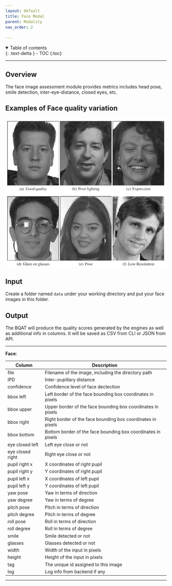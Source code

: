 ```yaml
---
layout: default
title: Face Modal
parent: Modality
nav_order: 2

---
```

<details open markdown="block">
  <summary>
    Table of contents
  </summary>
  {: .text-delta }
- TOC
{:toc}
</details>

---

## Overview
The face image assessment module provides metrics includes head pose, smile detection, inter-eye-distance, closed eyes, etc.

## Examples of Face quality variation

![face_example](../assets/images/face_example.png)

## Input

Create a folder named `data` under your working directory and put your face images in this folder.

## Output

The BQAT will produce the quality scores generated by the engines as well as additional info in columns. It will be saved as CSV from CLI or JSON from API.

***

__Face__:

| Column           | Description |
| ---------------- | ----------- |
| file             | Filename of the image, including the directory path |
| IPD              | Inter-pupillary distance |
| confidence       | Confidence level of face dectection |
| bbox left        | Left border of the face bounding box coordinates in pixels |
| bbox upper       | Upper border of the face bounding box coordinates in pixels |
| bbox right       | Right border of the face bounding box coordinates in pixels |
| bbox bottom      | Bottom border of the face bounding box coordinates in pixels |
| eye closed left  | Left eye close or not |
| eye closed right | Right eye close or not |
| pupil right x    | X coordinates of right pupil |
| pupil right y    | Y coordinates of right pupil |
| pupil left x     | X coordinates of left pupil |
| pupil left y     | Y coordinates of left pupil |
| yaw pose         | Yaw in terms of direction |
| yaw degree       | Yaw in terms of degree |
| pitch pose       | Pitch in terms of direction |
| pitch degree     | Pitch in terms of degree |
| roll pose        | Roll in terms of direction |
| roll degree      | Roll in terms of degree |
| smile            | Smile detected or not |
| glasses          | Glasses detected or not |
| width            | Width of the input in pixels |
| height           | Height of the input in pixels |
| tag              | The unique id assigned to this image |
| log              | Log info from backend if any |

***

<!-- TODO: add references-->